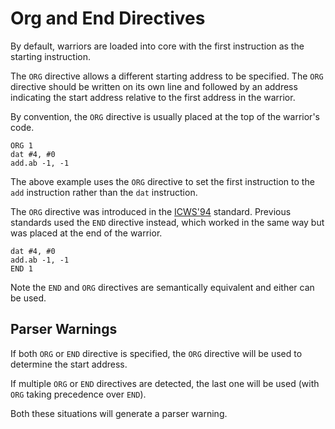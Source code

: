# Org and End Directives

By default, warriors are loaded into core with the first instruction as the starting instruction.

The `ORG` directive allows a different starting address to be specified. The `ORG` directive should be written on its own line and followed by an address indicating the start address relative to the first address in the warrior.

By convention, the `ORG` directive is usually placed at the top of the warrior's code.

```
ORG 1
dat #4, #0
add.ab -1, -1
```

The above example uses the `ORG` directive to set the first instruction to the `add` instruction rather than the `dat` instruction.

The `ORG` directive was introduced in the [ICWS'94](./#standards) standard. Previous standards used the `END` directive instead, which worked in the same way but was placed at the end of the warrior.

```
dat #4, #0
add.ab -1, -1
END 1
```

Note the `END` and `ORG` directives are semantically equivalent and either can be used.

## Parser Warnings

If both `ORG` or `END` directive is specified, the `ORG` directive will be used to determine the start address.

If multiple `ORG` or `END` directives are detected, the last one will be used (with `ORG` taking precedence over `END`).

Both these situations will generate a parser warning.
